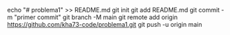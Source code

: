 echo "# problema1" >> README.md 
git init 
git add README.md 
git commit -m "primer commit" 
git branch -M main 
git remote add origin https://github.com/kha73-code/problema1.git
 git push -u origin main
